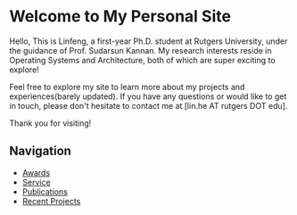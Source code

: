 # Welcome to My Personal Site

Hello, This is Linfeng, a first-year Ph.D. student at Rutgers University, under the guidance of Prof. Sudarsun Kannan. 
My research interests reside in Operating Systems and Architecture, both of which are super exciting to explore!

Feel free to explore my site to learn more about my projects and experiences(barely updated). If you have any questions or would like to get in touch, please don't hesitate to contact me at [lin.he AT rutgers DOT edu].

Thank you for visiting!

## Navigation

- [Awards](./2-awards/)
- [Service](./5-service/)
- [Publications](./3-publications/)
- [Recent Projects](./4-recent-projects/)